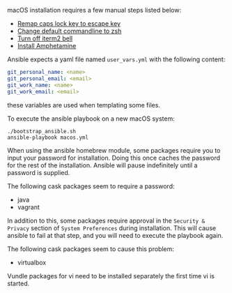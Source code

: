 macOS installation requires a few manual steps listed below:

- [Remap caps lock key to escape
  key](https://stackoverflow.com/questions/127591/using-caps-lock-as-esc-in-mac-os-x)
- [Change default commandline to
  zsh](https://apple.stackexchange.com/questions/88278/change-default-shell-from-bash-to-zsh)
- [Turn off iterm2
  bell](https://www.quora.com/How-does-one-stop-the-sound-from-iTerm2-in-macOS)
- [Install Amphetamine](https://itunes.apple.com/us/app/amphetamine/id937984704)

Ansible expects a yaml file named `user_vars.yml` with the following content:

```yaml
git_personal_name: <name>
git_personal_email: <email>
git_work_name: <name>
git_work_email: <email>
```

these variables are used when templating some files.

To execute the ansible playbook on a new macOS system:

```shell
./bootstrap_ansible.sh
ansible-playbook macos.yml
```

When using the ansible homebrew module, some packages require you to input your
password for installation. Doing this once caches the password for the rest of
the installation. Ansible will pause indefinitely until a password is supplied.

The following cask packages seem to require a password:

- java
- vagrant

In addition to this, some packages require approval in the `Security & Privacy`
section of `System Preferences` during installation. This will cause ansible to
fail at that step, and you will need to execute the playbook again.

The following cask packages seem to cause this problem:

- virtualbox

Vundle packages for vi need to be installed separately the first time vi is
started.
